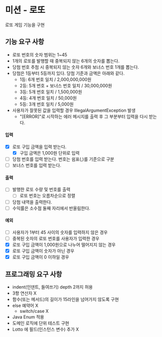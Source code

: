 # 미션 - 로또

로또 게임 기능을 구현

## 기능 요구 사항

- 로또 번호의 숫자 범위는 1~45
- 1개의 로또를 발행할 때 중복되지 않는 6개의 숫자를 뽑는다.
- 당첨 번호 추첨 시 중복되지 않는 숫자 6개와 보너스 번호 1개를 뽑는다.
- 당첨은 1등부터 5등까지 있다. 당첨 기준과 금액은 아래와 같다.
    - 1등: 6개 번호 일치 / 2,000,000,000원
    - 2등: 5개 번호 + 보너스 번호 일치 / 30,000,000원
    - 3등: 5개 번호 일치 / 1,500,000원
    - 4등: 4개 번호 일치 / 50,000원
    - 5등: 3개 번호 일치 / 5,000원
- 사용자가 잘못된 값을 입력할 경우 IllegalArgumentException 발생
    - "[ERROR]"로 시작하는 에러 메시지를 출력 후 그 부분부터 입력을 다시 받는다.

#### 입력

- [x] 로또 구입 금액을 입력 받는다.
    - [x] 구입 금액은 1,000원 단위로 입력
- [ ] 당첨 번호를 입력 받는다. 번호는 쉼표(,)를 기준으로 구분
- [ ] 보너스 번호를 입력 받는다.

#### 출력

- [ ] 발행한 로또 수량 및 번호를 출력
    - [ ] 로또 번호는 오름차순으로 정렬
- [ ] 당첨 내역을 출력한다.
- [ ] 수익률은 소수점 둘째 자리에서 반올림한다.

#### 예외

- [ ] 사용자가 1부터 45 사이의 숫자를 입력하지 않은 경우
- [ ] 중복된 숫자의 로또 번호를 사용자가 입력한 경우
- [x] 로또 구입 금액이 1,000원으로 나누어 떨어지지 않는 경우
- [x] 로또 구입 금액이 숫자가 아닌 경우
- [x] 로또 구입 금액이 0 이하일 경우

## 프로그래밍 요구 사항

- indent(인덴트, 들여쓰기) depth 2까지 허용
- 3항 연산자 X
- 함수(또는 메서드)의 길이가 15라인을 넘어가지 않도록 구현
- else 예약어 X
    - switch/case X
- Java Enum 적용
- 도메인 로직에 단위 테스트 구현
- Lotto 에 필드(인스턴스 변수) 추가 X